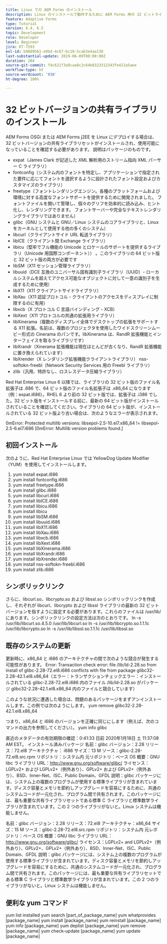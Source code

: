 ```yaml
---
title: Linux での AEM Forms のインストール
description: Linux のインストールで動作するために AEM Forms 用の 32 ビットライブラリをインストールする方法を説明します。
feature: Adaptive Forms
type: Tutorial
version: 6.4, 6.5
topic: Development
role: Developer
level: Beginner
jira: KT-7593
exl-id: b9809561-e9bd-4c67-bc18-5cab3e4aa138
last-substantial-update: 2019-06-09T00:00:00Z
duration: 204
source-git-commit: f4c621f3a9caa8c2c64b8323312343fe421a5aee
workflow-type: ht
source-wordcount: '938'
ht-degree: 100%

---
```


# 32 ビットバージョンの共有ライブラリのインストール

AEM Forms OSGi または AEM Forms j2EE を Linux にデプロイする場合は、32 ビットバージョンの共有ライブラリセットがインストールされ、使用可能になっていることを確認する必要があります。  説明はパッケージのものです。

* expat（James Clark が記述した XML 解析用のストリーム指向 XML パーサー C ライブラリ）
* fontconfig（システム内のフォントを特定し、アプリケーションで指定された要件に応じてフォントを選択するように設計されたフォント設定およびカスタマイズのライブラリ）
* freetype（フォントレンダリングエンジン。各種のプラットフォームおよび環境に対する高度なフォントサポートを提供するために開発されました。 フォントファイルを開いて管理し、個々のグリフを効率的に読み込み、ヒント化し、レンダリングできます。 フォントサーバーや完全なテキストレンダリングライブラリではありません）
* glibc（GNU システムと GNU／Linux システムのコアライブラリと、Linux をカーネルとして使用する他の多くのシステム）
* libcurl（クライアントサイド URL 転送ライブラリ）
* libICE（クライアント間 Exchange ライブラリ）
* libicu（堅牢でフル機能の Unicode とロケールのサポートを提供するライブラリ（Unicode 用国際コンポーネント）） 。このライブラリの 64 ビット版と 32 ビット版の両方が必要です
* libSM（X11 セッション管理ライブラリ）
* libuuid（DCE 互換のユニバーサル固有識別子ライブラリ（UUID）- ローカルシステムを超えてアクセス可能なオブジェクトに対して一意の識別子を生成するために使用）
* libX11（X11 クライアントサイドライブラリ）
* libXau（X11 認証プロトコル - クライアントのアクセスをディスプレイに制限するのに有用）
* libxcb（X プロトコル C 言語バインディング - XCB）
* libXext（X11 プロトコルの共通の拡張用ライブラリ）
* libXinerama（複数のディスプレイ全体でデスクトップの拡張をサポートする X11 拡張。名前は、複数のプロジェクタを使用したワイドスクリーンムービー形式の Cinerama のパンです。libXinerama は、RandR 拡張機能とインターフェイスを取るライブラリです）
* libXrandr（Xinerama 拡張機能は現在ほとんどが古くなり、RandR 拡張機能に置き換えられています）
* libXrender（X レンダリング拡張機能クライアントライブラリ）
nss-softokn-freebl（Network Security Services 用の Freebl ライブラリ）
* zlib（汎用、特許なし、ロスレスデータ圧縮ライブラリ）

Red Hat Enterprise Linux 6 以降では、ライブラリの 32 ビット版のファイル名拡張子は .686 で、64 ビット版のファイル名拡張子は .x86_64 になります（例：expat.i686）。RHEL 6 より前の 32 ビット版では、拡張子は .i386 でした。32 ビット版をインストールする前に、最新の 64 ビット版がインストールされていることを確認してください。ライブラリの 64 ビット版が、インストールされている 32 ビット版より古い場合は、次のようなエラーが表示されます。

0mError: Protected multilib versions: libsepol-2.5-10.el7.x86_64 != libsepol-2.5-6.el7.i686 [0mError: Multilib version problems found.]

## 初回インストール

次のように、Red Hat Enterprise Linux では YellowDog Update Modifier（YUM）を使用してインストールします。

1. yum install expat.i686
2. yum install fontconfig.i686
3. yum install freetype.i686
4. yum install glibc.i686
5. yum install libcurl.i686
6. yum install libICE.i686
7. yum install libicu.i686
8. yum install libicu
9. yum install libSM.i686
10. yum install libuuid.i686
11. yum install libX11.i686
12. yum install libXau.i686
13. yum install libxcb.i686
14. yum install libXext.i686
15. yum install libXinerama.i686
16. yum install libXrandr.i686
17. yum install libXrender.i686
18. yum install nss-softokn-freebl.i686
19. yum install zlib.i686

## シンボリックリンク

さらに、libcurl.so、libcrypto.so および libssl.so シンボリックリンクを作成し、それぞれが libcurl、libcrypto および libssl ライブラリの最新の 32 ビットバージョンを指すように設定する必要があります。これらのファイルは /usr/lib/ にあります。シンボリックリンクの設定方法は次のとおりです。
ln -s /usr/lib/libcurl.so.4.5.0 /usr/lib/libcurl.so
ln -s /usr/lib/libcrypto.so.1.1.1c /usr/lib/libcrypto.so
ln -s /usr/lib/libssl.so.1.1.1c /usr/lib/libssl.so

## 既存のシステムの更新

更新時に、x86_64 と i686 のアーキテクチャの間で次のような競合が発生する可能性があります。
Error: Transaction check error:
file /lib/ld-2.28.so from install of glibc-2.28-72.el8.i686 conflicts with file from package glibc32-2.28-42.1.el8.x86_64（エラー：トランザクションチェックエラー：インストールされている glibc-2.28-72.el8.i686 内のファイル /lib/ld-2.28.so がパッケージ glibc32-2.28-42.1.el8.x86_64 内のファイルと競合しています）

このような状況に遭遇した場合は、問題のあるパッケージをまずアンインストールします。この例では次のようにします。
yum remove glibc32-2.28-42.1.el8.x86_64

つまり、x86_64 と i686 のバージョンを正確に同じにします（例えば、次のコマンドの出力を参照してください）。
yum info glibc

直近のメタデータの有効期限の確認：0:41:33 日前 2020年1月18日 土 11:37:08 AM EST。
インストール済みパッケージ
名前：glibc
バージョン：2.28
リリース：72.el8
アーキテクチャ： i686
サイズ：13 M
ソース：glibc-2.28-72.el8.src.rpm
リポジトリ：システム内
元リポジトリ：ベース OS
概要：GNU libc ライブラリ
URL：http://www.gnu.org/software/glibc/
ライセンス：LGPLv2+ および LGPLv2+（例外あり）、GPLv2+ および GPLv2+（例外あり）、BSD、Inner-Net、ISC、Public Domain、GFDL
説明：glibc パッケージには、システム上の複数のプログラムが使用する標準ライブラリが含まれています。ディスク容量とメモリを節約しアップグレードを容易にするために、共通のシステムコードが一元化され、プログラム間で共有されます。このパッケージには、最も重要な共有ライブラリセットである標準 C ライブラリと標準数学ライブラリが含まれています。この 2 つのライブラリがないと。Linux システムは機能しません。

名前：glibc
バージョン：2.28
リリース：72.el8
アーキテクチャ：x86_64
サイズ：15 M
ソース：glibc-2.28-72.el8.src.rpm
リポジトリ：システム内
元レポジトリ：ベース OS
概要：GNU libc ライブラリ
URL：http://www.gnu.org/software/glibc/
ライセンス：LGPLv2+ and LGPLv2+（例外あり）、GPLv2+、GPLv2+（例外あり）、BSD、Inner-Net、ISC、Public Domain、GFDL
説明：glibc パッケージには、システム上の複数のプログラムが使用する標準ライブラリが含まれています。ディスク容量とメモリを節約しアップグレードを容易にするために、共通のシステムコードが一元化され、プログラム間で共有されます。このパッケージには、最も重要な共有ライブラリセットである標準 C ライブラリと標準数学ライブラリが含まれています。この 2 つのライブラリがないと。Linux システムは機能しません。

## 便利な yum コマンド

yum list installed
yum search [part_of_package_name]
yum whatprovides [package_name]
yum install [package_name]
yum reinstall [package_name]
yum info [package_name]
yum deplist [package_name]
yum remove [package_name]
yum check-update [package_name]
yum update [package_name]
